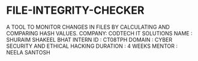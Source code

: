 # FILE-INTEGRITY-CHECKER
 A TOOL TO MONITOR CHANGES  IN FILES BY CALCULATING AND  COMPARING HASH VALUES.
 COMPANY: CODTECH IT SOLUTIONS 
 NAME : SHURAIM SHAKEEL BHAT
 INTERN  ID : CT08TPH
 DOMAIN : CYBER SECURITY AND ETHICAL HACKING
 DURATION : 4 WEEKS
 MENTOR : NEELA SANTOSH
